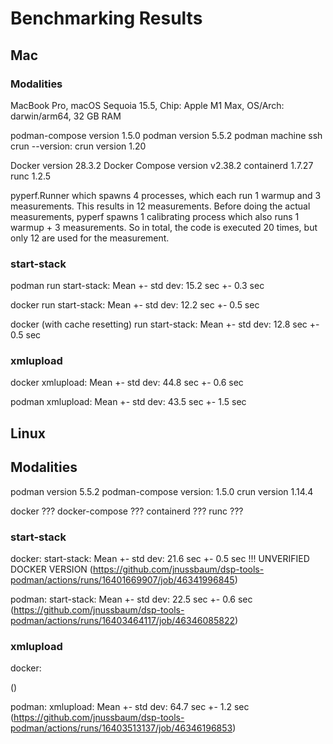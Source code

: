 # Benchmarking Results

## Mac

### Modalities

MacBook Pro, macOS Sequoia 15.5, Chip: Apple M1 Max, OS/Arch: darwin/arm64, 32 GB RAM

podman-compose version 1.5.0
podman version 5.5.2
podman machine ssh crun --version: crun version 1.20

Docker version 28.3.2
Docker Compose version v2.38.2
containerd 1.7.27
runc 1.2.5

pyperf.Runner which spawns 4 processes, which each run 1 warmup and 3 measurements.
This results in 12 measurements.
Before doing the actual measurements, pyperf spawns 1 calibrating process which also runs 1 warmup + 3 measurements.
So in total, the code is executed 20 times, but only 12 are used for the measurement.

### start-stack

podman
run start-stack: Mean +- std dev: 15.2 sec +- 0.3 sec

docker
run start-stack: Mean +- std dev: 12.2 sec +- 0.5 sec

docker (with cache resetting)
run start-stack: Mean +- std dev: 12.8 sec +- 0.5 sec

### xmlupload

docker
xmlupload: Mean +- std dev: 44.8 sec +- 0.6 sec

podman
xmlupload: Mean +- std dev: 43.5 sec +- 1.5 sec




## Linux

## Modalities

podman version 5.5.2
podman-compose version: 1.5.0
crun version 1.14.4

docker ???
docker-compose ???
containerd ???
runc ???

### start-stack

docker:
start-stack: Mean +- std dev: 21.6 sec +- 0.5 sec !!! UNVERIFIED DOCKER VERSION
(https://github.com/jnussbaum/dsp-tools-podman/actions/runs/16401669907/job/46341996845)

podman:
start-stack: Mean +- std dev: 22.5 sec +- 0.6 sec
(https://github.com/jnussbaum/dsp-tools-podman/actions/runs/16403464117/job/46346085822)


### xmlupload

docker:

()

podman:
xmlupload: Mean +- std dev: 64.7 sec +- 1.2 sec
(https://github.com/jnussbaum/dsp-tools-podman/actions/runs/16403513137/job/46346196853)
